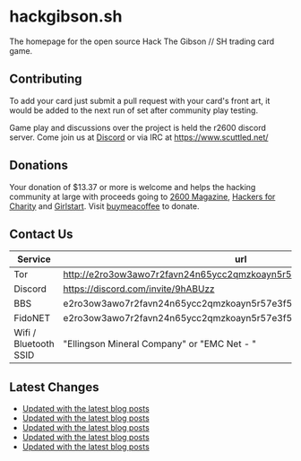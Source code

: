 # hackgibson.sh
The homepage for the open source Hack The Gibson // SH trading card game.


## Contributing

To add your card just submit a pull request with your card's front art, it would be added to the next run of set after community play testing.

Game play and discussions over the project is held the r2600 discord server. Come join us at [Discord](https://discord.com/invite/9hABUzz) or via IRC at https://www.scuttled.net/


## Donations

Your donation of $13.37 or more is welcome and helps the hacking community at large with proceeds going to [2600 Magazine](https://2600.com/), [Hackers for Charity](https://hackersforcharity.org) and [Girlstart](https://girlstart.org).  Visit [buymeacoffee](https://www.buymeacoffee.com/hackgibson.sh) to donate.


## Contact Us

Service | url
-|-
Tor | http://e2ro3ow3awo7r2favn24n65ycc2qmzkoayn5r57e3f56nvjwdcgg32ad.onion
Discord | https://discord.com/invite/9hABUzz
BBS | e2ro3ow3awo7r2favn24n65ycc2qmzkoayn5r57e3f56nvjwdcgg32ad.onion:23
FidoNET | e2ro3ow3awo7r2favn24n65ycc2qmzkoayn5r57e3f56nvjwdcgg32ad.onion:24554
Wifi / Bluetooth SSID | "Ellingson Mineral Company" or "EMC Net - <fidonet address>"

## Latest Changes
<!-- BLOG-POST-LIST:START -->
- [Updated with the latest blog posts](https://github.com/DFW2600/hackgibson.sh/commit/41272b97f2352e3c1c3fb4eccf4516815214b55d)
- [Updated with the latest blog posts](https://github.com/DFW2600/hackgibson.sh/commit/053af206321f36a572333fe0beb4b53f43bf5162)
- [Updated with the latest blog posts](https://github.com/DFW2600/hackgibson.sh/commit/095f4d1db4d7fd1aa12c2e0a31461dc1ae3f5d29)
- [Updated with the latest blog posts](https://github.com/DFW2600/hackgibson.sh/commit/36fd6dda3c9fca31c50e02be9b05fa9fc9db5dcc)
- [Updated with the latest blog posts](https://github.com/DFW2600/hackgibson.sh/commit/833dc76be6cacc161f4efeaff24bf3a609efc138)
<!-- BLOG-POST-LIST:END -->
